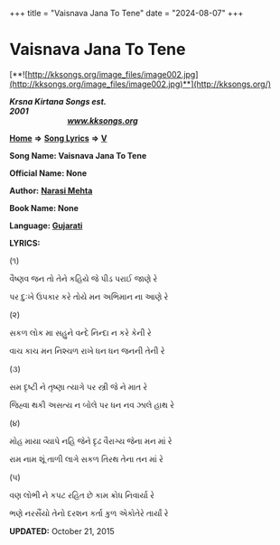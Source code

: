 +++
title = "Vaisnava Jana To Tene"
date = "2024-08-07"
+++

# Vaisnava Jana To Tene
[**![http://kksongs.org/image_files/image002.jpg](http://kksongs.org/image_files/image002.jpg)**](http://kksongs.org/)

**_Krsna Kirtana Songs est. 2001_**                                                                                                                                                 **_www.kksongs.org_**

[**Home**](http://kksongs.org/) **⇒** [**Song Lyrics**](http://kksongs.org/lyrics.html) **⇒** [**V**](http://kksongs.org/songs/song_v.html)

**Song Name: Vaisnava Jana To Tene**

**Official Name: None**

**Author:** [**Narasi Mehta**](http://kksongs.org/authors/list/narasimehta.html)

**Book Name: None**

**Language: [Gujarati](http://kksongs.org/language/list/gujarati.html)**

**LYRICS:**

(૧)

વૈષ્ણવ જન તો તેને કહિયે જે પીડ પરાઈ જાણે રે

પર દુઃખે ઉપકાર કરે તોયે મન અભિમાન ના આણે રે 

(૨)

સકળ લોક મા સહુને વન્દે નિન્દા ન કરે કેની રે

વાચ કાચ મન નિશ્ચળ રાખે ધન ધન જનની તેની રે

(૩)

સમ દૃષ્ટી ને તૃષ્ણા ત્યાગે પર સ્ત્રી જે ને માત રે

જિહ્વા થકી અસત્ય ન બોલે પર ધન નવ ઝાલે હાથ રે

(૪)

મોહ માયા વ્યાપે નહિ જેને દૃઢ વૈરાગ્ય જેના મન માં રે

રામ નામ શૂં તાળી લાગે સકળ તિરથ તેના તન માં રે

(૫)

વણ લોભી ને કપટ રહિત છે કામ ક્રોધ નિવાર્યા રે

ભણે નરસૈંયો તેનો દરશન કર્તા કુળ એકોતેરે તાર્યાં રે

**UPDATED:** October 21, 2015